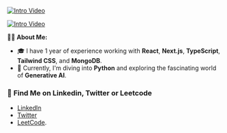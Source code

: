 [![Intro Video](https://img.youtube.com/vi/jdTZ3lz4ofo/0.jpg)](https://youtu.be/jdTZ3lz4ofo?si=2Ncw9cX2_qbcODCD)

[![Intro Video](https://img.shields.io/badge/Intro%20Video-YouTube-red?style=flat&logo=youtube&labelColor=white)](https://youtu.be/jdTZ3lz4ofo?si=2Ncw9cX2_qbcODCD)

👨‍💻 **About Me:**
- 🎓 I have 1 year of experience working with **React**, **Next.js**, **TypeScript**, **Tailwind CSS**, and **MongoDB**.
- 🌱 Currently, I'm diving into **Python** and exploring the fascinating world of **Generative AI**.

### 💬 **Find Me on Linkedin, Twitter or Leetcode**
- [LinkedIn](https://www.linkedin.com/in/biwas-bhandari/)
- [Twitter](https://twitter.com/x_biwas)
- [LeetCode](https://leetcode.com/xbiwas).


